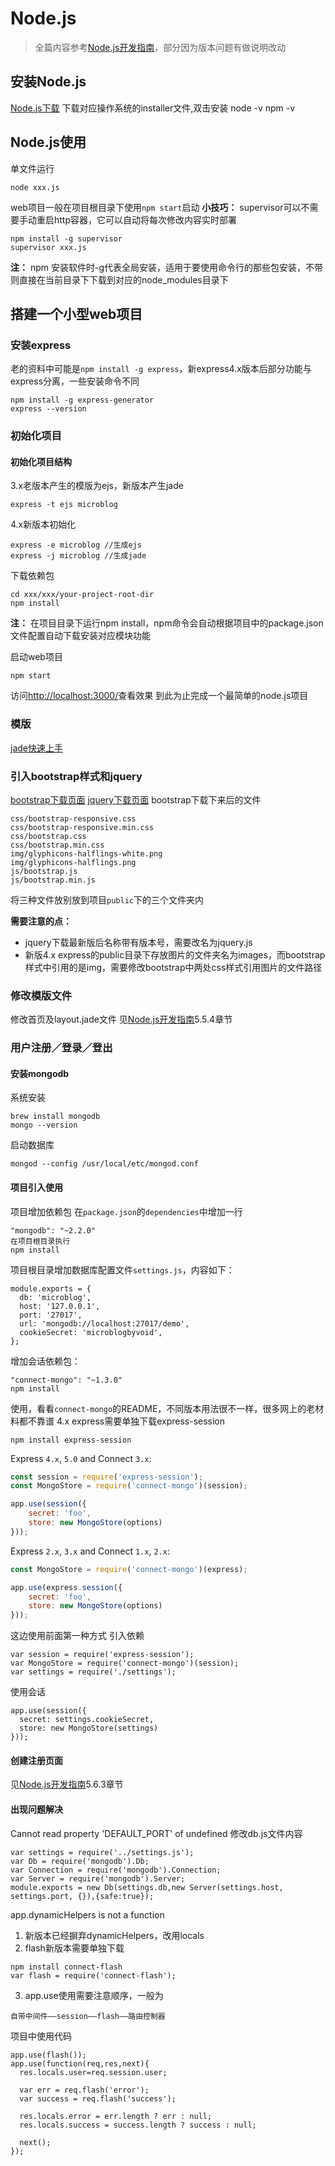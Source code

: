 # Node.js

>全篇内容参考[Node.js开发指南](http://www.9958.pw/uploads/nodejs_guide.pdf)，部分因为版本问题有做说明改动

## 安装Node.js

[Node.js下载](https://nodejs.org/en/download/)
下载对应操作系统的installer文件,双击安装
node -v
npm -v

## Node.js使用

单文件运行

```
node xxx.js
```
web项目一般在项目根目录下使用`npm start`启动
**小技巧：** supervisor可以不需要手动重启http容器，它可以自动将每次修改内容实时部署

```
npm install -g supervisor
supervisor xxx.js
```

**注：** npm 安装软件时-g代表全局安装，适用于要使用命令行的那些包安装，不带则直接在当前目录下下载到对应的node_modules目录下

## 搭建一个小型web项目

### 安装express

老的资料中可能是`npm install -g express`，新express4.x版本后部分功能与express分离，一些安装命令不同
```
npm install -g express-generator
express --version
```

### 初始化项目

#### 初始化项目结构

3.x老版本产生的模版为ejs，新版本产生jade

```
express -t ejs microblog
```

4.x新版本初始化

```
express -e microblog //生成ejs
express -j microblog //生成jade
```

下载依赖包

```
cd xxx/xxx/your-project-root-dir
npm install
```

**注：** 在项目目录下运行npm install，npm命令会自动根据项目中的package.json文件配置自动下载安装对应模块功能

启动web项目

```
npm start
```

访问[http://localhost:3000/](http://localhost:3000/)查看效果
到此为止完成一个最简单的node.js项目

### 模版

[jade快速上手](https://segmentfault.com/a/1190000000357534#articleHeader11)

### 引入bootstrap样式和jquery

[bootstrap下载页面](http://twitter.github.com/bootstrap/)
[jquery下载页面](http://jquery.com/)
bootstrap下载下来后的文件

```
css/bootstrap-responsive.css
css/bootstrap-responsive.min.css
css/bootstrap.css
css/bootstrap.min.css
img/glyphicons-halflings-white.png
img/glyphicons-halflings.png
js/bootstrap.js
js/bootstrap.min.js
```

将三种文件放别放到项目`public`下的三个文件夹内

**需要注意的点：**
* jquery下载最新版后名称带有版本号，需要改名为jquery.js
* 新版4.x express的public目录下存放图片的文件夹名为images，而bootstrap样式中引用的是img，需要修改bootstrap中两处css样式引用图片的文件路径

### 修改模版文件

修改首页及layout.jade文件 
见[Node.js开发指南](http://www.9958.pw/uploads/nodejs_guide.pdf)5.5.4章节

### 用户注册／登录／登出

#### 安装mongodb

系统安装

```
brew install mongodb
mongo --version
```

启动数据库

```
mongod --config /usr/local/etc/mongod.conf
```

#### 项目引入使用

项目增加依赖包
在`package.json`的`dependencies`中增加一行

```
"mongodb": "~2.2.0"
在项目根目录执行
npm install
```

项目根目录增加数据库配置文件`settings.js`，内容如下：

```
module.exports = {
  db: 'microblog',
  host: '127.0.0.1',
  port: '27017',
  url: 'mongodb://localhost:27017/demo',
  cookieSecret: 'microblogbyvoid',
};
```

增加会话依赖包：

```
"connect-mongo": "~1.3.0"
npm install
```

使用，看看`connect-mongo`的README，不同版本用法很不一样，很多网上的老材料都不靠谱
4.x express需要单独下载express-session

```
npm install express-session
```

Express `4.x`, `5.0` and Connect `3.x`:

```js
const session = require('express-session');
const MongoStore = require('connect-mongo')(session);

app.use(session({
    secret: 'foo',
    store: new MongoStore(options)
}));
```

Express `2.x`, `3.x` and Connect `1.x`, `2.x`:

```js
const MongoStore = require('connect-mongo')(express);

app.use(express.session({
    secret: 'foo',
    store: new MongoStore(options)
}));
```

这边使用前面第一种方式
引入依赖

```
var session = require('express-session');
var MongoStore = require('connect-mongo')(session);
var settings = require('./settings');
```

使用会话

```
app.use(session({
  secret: settings.cookieSecret,
  store: new MongoStore(settings)
}));
```

#### 创建注册页面

见[Node.js开发指南](http://www.9958.pw/uploads/nodejs_guide.pdf)5.6.3章节

#### 出现问题解决

Cannot read property 'DEFAULT_PORT' of undefined
修改db.js文件内容

```
var settings = require('../settings.js');
var Db = require('mongodb').Db;
var Connection = require('mongodb').Connection;
var Server = require('mongodb').Server;
module.exports = new Db(settings.db,new Server(settings.host, settings.port, {}),{safe:true});
```

app.dynamicHelpers is not a function

1. 新版本已经摒弃dynamicHelpers，改用locals
2. flash新版本需要单独下载

```
npm install connect-flash
var flash = require('connect-flash');
```

3. app.use使用需要注意顺序，一般为

```
自带中间件——session——flash——路由控制器
```

项目中使用代码

```
app.use(flash());
app.use(function(req,res,next){
  res.locals.user=req.session.user;

  var err = req.flash('error');
  var success = req.flash('success');

  res.locals.error = err.length ? err : null;
  res.locals.success = success.length ? success : null;
   
  next();
});
```